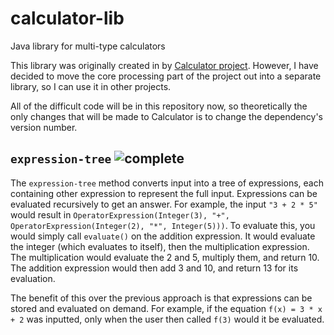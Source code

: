 # calculator-lib
Java library for multi-type calculators

This library was originally created in by [Calculator project](https://github.com/endreman0/Calculator). However, I have decided to move the core processing part of the project out into a separate library, so I can use it in other projects.

All of the difficult code will be in this repository now, so theoretically the only changes that will be made to Calculator is to change the dependency's version number.


## `expression-tree` ![complete](https://img.shields.io/badge/status-complete-brightgreen.svg)
The `expression-tree` method converts input into a tree of expressions, each containing other expression to represent the full input. Expressions can be evaluated recursively to get an answer. For example, the input `"3 + 2 * 5"` would result in `OperatorExpression(Integer(3), "+", OperatorExpression(Integer(2), "*", Integer(5)))`. To evaluate this, you would simply call `evaluate()` on the addition expression. It would evaluate the integer (which evaluates to itself), then the multiplication expression. The multiplication would evaluate the 2 and 5, multiply them, and return 10. The addition expression would then add 3 and 10, and return 13 for its evaluation.

The benefit of this over the previous approach is that expressions can be stored and evaluated on demand. For example, if the equation `f(x) = 3 * x + 2` was inputted, only when the user then called `f(3)` would it be evaluated.
